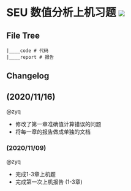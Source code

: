 # SEU 数值分析上机习题 ![](https://img.shields.io/github/license/Starrynightzyq/SEU-NumericalAnalysis-Exercises)

## File Tree

~~~
|____code # 代码
|____report # 报告
~~~

## Changelog

## (2020/11/16)

@zyq

- 修改了第一章准确值计算错误的问题
- 将每一章的报告做成单独的文档

### (2020/11/09)

@zyq

- 完成1-3章上机题
- 完成第一次上机报告 (1-3章)





